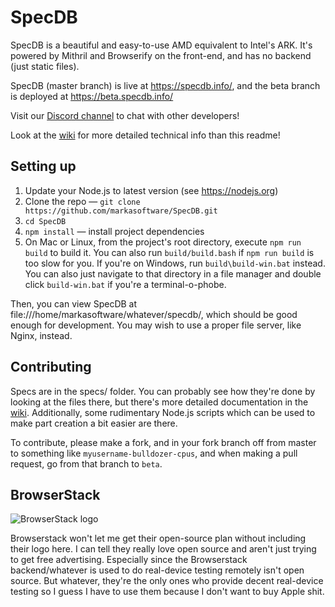 # SpecDB

SpecDB is a beautiful and easy-to-use AMD equivalent to Intel's ARK. It's powered by Mithril and Browserify on the front-end, and has no backend (just static files).

SpecDB (master branch) is live at https://specdb.info/, and the beta branch is deployed at https://beta.specdb.info/

Visit our [Discord channel](https://discord.gg/xfVHZAb) to chat with other developers!

Look at the [wiki](https://github.com/markasoftware/SpecDB/wiki) for more detailed technical info than this readme!

## Setting up

1. Update your Node.js to latest version (see https://nodejs.org)
2. Clone the repo — `git clone https://github.com/markasoftware/SpecDB.git`
3. `cd SpecDB`
4. `npm install` — install project dependencies
5. On Mac or Linux, from the project's root directory, execute `npm run build` to build it. You can also run `build/build.bash` if `npm run build` is too slow for you. If you're on Windows, run `build\build-win.bat` instead. You can also just navigate to that directory in a file manager and double click `build-win.bat` if you're a terminal-o-phobe.

Then, you can view SpecDB at file:///home/markasoftware/whatever/specdb/, which should be good enough for development. You may wish to use a proper file server, like Nginx, instead.

## Contributing

Specs are in the specs/ folder. You can probably see how they're done by looking at the files there, but there's more detailed documentation in the [wiki](https://github.com/markasoftware/SpecDB/wiki). Additionally, some rudimentary Node.js scripts which can be used to make part creation a bit easier are there.

To contribute, please make a fork, and in your fork branch off from master to something like `myusername-bulldozer-cpus`, and when making a pull request, go from that branch to `beta`.

## BrowserStack

![BrowserStack logo](https://www.browserstack.com/images/layout/browserstack-logo-600x315.png)

Browserstack won't let me get their open-source plan without including their logo here. I can tell they really love open source and aren't just trying to get free advertising. Especially since the Browserstack backend/whatever is used to do real-device testing remotely isn't open source. But whatever, they're the only ones who provide decent real-device testing so I guess I have to use them because I don't want to buy Apple shit.
